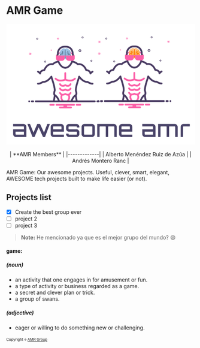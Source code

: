 # AMR Game

<p align="center">
  <img src="/assets/amr-awesome-logo.png" alt="Awesome" width=720>
</p>
<center>
| **AMR Members** |
|-------------|
| Alberto Menéndez Ruiz de Azúa |
| Andrés Montero Ranc |
</center>

AMR Game: Our awesome projects.
Useful, clever, smart, elegant, AWESOME tech projects built to make life easier (or not).


## Projects list
- [x] Create the best group ever
- [ ] project 2
- [ ] project 3

> **Note:** He mencionado ya que es el mejor grupo del mundo? :smile:

#### game:

##### (noun)
* an activity that one engages in for amusement or fun.
* a type of activity or business regarded as a game.
* a secret and clever plan or trick.
* a group of swans.

##### (adjective)
* eager or willing to do something new or challenging.

<sub><sup>Copyright <sub><sup>©</sup></sub> [AMR Group](https://gitlab.com/a-m-r)</sup></sub>
